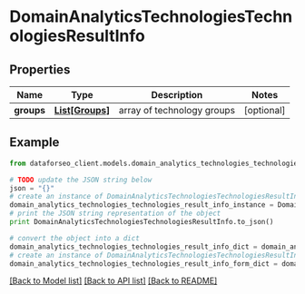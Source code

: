 # DomainAnalyticsTechnologiesTechnologiesResultInfo


## Properties

Name | Type | Description | Notes
------------ | ------------- | ------------- | -------------
**groups** | [**List[Groups]**](Groups.md) | array of technology groups | [optional] 

## Example

```python
from dataforseo_client.models.domain_analytics_technologies_technologies_result_info import DomainAnalyticsTechnologiesTechnologiesResultInfo

# TODO update the JSON string below
json = "{}"
# create an instance of DomainAnalyticsTechnologiesTechnologiesResultInfo from a JSON string
domain_analytics_technologies_technologies_result_info_instance = DomainAnalyticsTechnologiesTechnologiesResultInfo.from_json(json)
# print the JSON string representation of the object
print DomainAnalyticsTechnologiesTechnologiesResultInfo.to_json()

# convert the object into a dict
domain_analytics_technologies_technologies_result_info_dict = domain_analytics_technologies_technologies_result_info_instance.to_dict()
# create an instance of DomainAnalyticsTechnologiesTechnologiesResultInfo from a dict
domain_analytics_technologies_technologies_result_info_form_dict = domain_analytics_technologies_technologies_result_info.from_dict(domain_analytics_technologies_technologies_result_info_dict)
```
[[Back to Model list]](../README.md#documentation-for-models) [[Back to API list]](../README.md#documentation-for-api-endpoints) [[Back to README]](../README.md)


